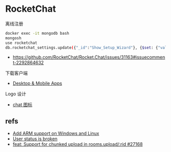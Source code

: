 # RocketChat

离线注册

```sh
docker exec -it mongodb bash
mongosh
use rocketchat
db.rocketchat_settings.update({"_id":"Show_Setup_Wizard"}, {$set: {"value" : "completed"} });
```

- https://github.com/RocketChat/Rocket.Chat/issues/31163#issuecomment-2292864632

下载客户端

- [Desktop & Mobile Apps](https://docs.rocket.chat/docs/desktop-mobile-apps)


Logo 设计

- [chat 图标](https://www.flaticon.com/free-icon/chat_1702867?term=message&page=4&position=83&origin=search&related_id=1702867)

## refs

- [Add ARM support on Windows and Linux](https://github.com/RocketChat/Rocket.Chat.Electron/issues/2260)
- [User status is broken](https://github.com/RocketChat/Rocket.Chat/issues/30721)
- [feat: Support for chunked upload in rooms.upload/:rid #27168](https://github.com/RocketChat/Rocket.Chat/pull/27168)

